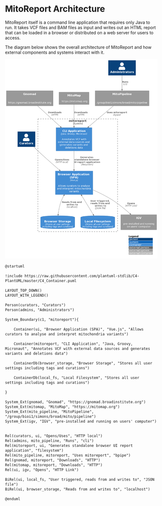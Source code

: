 # MitoReport Architecture

MitoReport itself is a command line application that requires only Java to run. It takes VCF files and BAM files as
input and writes out an HTML report that can be loaded in a browser or distributed on a web server for users to access.

The diagram below shows the overall architecture of MitoReport and how external components and systems interact with it.

![MitoReport Architecture](docs/mitoreport_architecture.png)

```plantuml
@startuml

!include https://raw.githubusercontent.com/plantuml-stdlib/C4-PlantUML/master/C4_Container.puml

LAYOUT_TOP_DOWN()
LAYOUT_WITH_LEGEND()

Person(curators, "Curators")
Person(admins, "Administrators")

System_Boundary(c1, "mitoreport"){

    Container(ui, "Browser Application (SPA)", "Vue.js", "Allows curators to analyse and interpret mitochondria variants")

    Container(mitoreport, "CLI Application", "Java, Groovy, Micronaut", "Annotates VCF with external data sources and generates variants and deletions data")

    ContainerDb(browser_storage, "Browser Storage", "Stores all user settings including tags and curations")

    ContainerDb(local_fs, "Local Filesystem", "Stores all user settings including tags and curations")

}

System_Ext(gnomad, "Gnomad", "https://gnomad.broadinstitute.org")
System_Ext(mitomap, "MitoMap", "https://mitomap.org")
System_Ext(mito_pipeline, "MitoPipeline", "/group/bioi1/simons/broad/mito/pipeline")
System_Ext(igv, "IGV", "pre-installed and running on users' computer")


Rel(curators, ui, "Opens/Uses", "HTTP local")
Rel(admins, mito_pipeline, "Runs", "cli")
Rel(mitoreport, ui, "Generates standalone browser UI report application", "filesystem")
Rel(mito_pipeline, mitoreport, "Uses mitoreport", "bpipe")
Rel(gnomad, mitoreport, "Downloads", "HTTP")
Rel(mitomap, mitoreport, "Downloads", "HTTP")
Rel(ui, igv, "Opens", "HTTP Link")

BiRel(ui, local_fs, "User triggered, reads from and writes to", "JSON file")
BiRel(ui, browser_storage, "Reads from and writes to", "localhost")

@enduml
```
